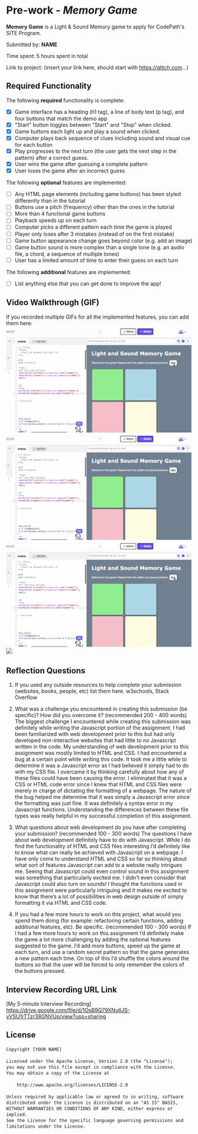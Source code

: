 # Pre-work - *Memory Game*

**Memory Game** is a Light & Sound Memory game to apply for CodePath's SITE Program. 

Submitted by: **NAME**

Time spent: 5 hours spent in total

Link to project: (insert your link here, should start with https://glitch.com...)

## Required Functionality

The following **required** functionality is complete:

* [x] Game interface has a heading (h1 tag), a line of body text (p tag), and four buttons that match the demo app
* [x] "Start" button toggles between "Start" and "Stop" when clicked. 
* [x] Game buttons each light up and play a sound when clicked. 
* [x] Computer plays back sequence of clues including sound and visual cue for each button
* [x] Play progresses to the next turn (the user gets the next step in the pattern) after a correct guess. 
* [x] User wins the game after guessing a complete pattern
* [x] User loses the game after an incorrect guess

The following **optional** features are implemented:

* [ ] Any HTML page elements (including game buttons) has been styled differently than in the tutorial
* [ ] Buttons use a pitch (frequency) other than the ones in the tutorial
* [ ] More than 4 functional game buttons
* [ ] Playback speeds up on each turn
* [ ] Computer picks a different pattern each time the game is played
* [ ] Player only loses after 3 mistakes (instead of on the first mistake)
* [ ] Game button appearance change goes beyond color (e.g. add an image)
* [ ] Game button sound is more complex than a single tone (e.g. an audio file, a chord, a sequence of multiple tones)
* [ ] User has a limited amount of time to enter their guess on each turn

The following **additional** features are implemented:

- [ ] List anything else that you can get done to improve the app!

## Video Walkthrough (GIF)

If you recorded multiple GIFs for all the implemented features, you can add them here:
![x](https://github.com/tatiana-villa/Simple-Memory-Game/blob/main/Light%20%26%20Sound%20Memory%20Game%20GIf_Lose.gif)
![x](https://github.com/tatiana-villa/Simple-Memory-Game/blob/main/Light%20%26%20Sound%20Memory%20Game%20GIf_Winning.gif)
![x](https://github.com/tatiana-villa/Simple-Memory-Game/blob/main/Light%20%26%20Sound%20Memory%20Game%20GIf_stopStart.gif)
![](gif4-link-here)

## Reflection Questions
1. If you used any outside resources to help complete your submission (websites, books, people, etc) list them here. 
w3schools, Stack Overflow

2. What was a challenge you encountered in creating this submission (be specific)? How did you overcome it? (recommended 200 - 400 words) 
The biggest challenge I encountered while creating this submission was definitely while writing the Javascript portion of the assignment. I had been familiarized with web development prior to this but had only developed non-interactive websites that had little to no Javascript written in the code. My understanding of web development prior to this assignment was mostly limited to HTML and CSS. I had encountered a bug at a certain point while writing this code. It took me a little while to determine it was a Javascript error as I had believed it simply had to do with my CSS file. I overcame it by thinking carefully about how any of these files could have been causing the error. I eliminated that it was a CSS or HTML code error since I knew that HTML and CSS files were merely in charge of dictating the formatting of a webpage. The nature of the bug helped me determine that it was simply a Javascript error since the formatting was just fine. It was definitely a syntax error in my Javascript functions. Understanding the differences between these file types was really helpful in my successful completion of this assignment.


3. What questions about web development do you have after completing your submission? (recommended 100 - 300 words) 
The questions I have about web development definitely have to do with Javascript. While I do find the functionality of HTML and CSS files interesting I’d definitely like to know what can really be achieved with Javascript on a webpage. I have only come to understand HTML and CSS so far so thinking about what sort of features Javascript can add to a website really intrigues me. Seeing that Javascript could even control sound in this assignment was something that particularly excited me. I didn’t even consider that Javascript could also turn on sounds! I thought the functions used in this assignment were particularly intriguing and it makes me excited to know that there’s a lot of possibilities in web design outside of simply formatting it via HTML and CSS code.


4. If you had a few more hours to work on this project, what would you spend them doing (for example: refactoring certain functions, adding additional features, etc). Be specific. (recommended 100 - 300 words) 
If I had a few more hours to work on this assignment I’d definitely make the game a lot more challenging by adding the optional features suggested to the game. I’d add more buttons, speed up the game at each turn, and use a random secret pattern so that the game generates a new pattern each time. On top of this I’d shuffle the colors around the buttons so that the user will be forced to only remember the colors of the buttons pressed.



## Interview Recording URL Link

[My 5-minute Interview Recording] https://drive.google.com/file/d/1OsB9Q79XNutlJS-yVSU1rTTzr38GNVUp/view?usp=sharing


## License

    Copyright [YOUR NAME]

    Licensed under the Apache License, Version 2.0 (the "License");
    you may not use this file except in compliance with the License.
    You may obtain a copy of the License at

        http://www.apache.org/licenses/LICENSE-2.0

    Unless required by applicable law or agreed to in writing, software
    distributed under the License is distributed on an "AS IS" BASIS,
    WITHOUT WARRANTIES OR CONDITIONS OF ANY KIND, either express or implied.
    See the License for the specific language governing permissions and
    limitations under the License.

